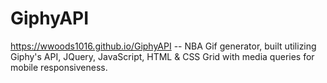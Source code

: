 # GiphyAPI
https://wwoods1016.github.io/GiphyAPI -- NBA Gif generator, built utilizing Giphy's API, JQuery, JavaScript, HTML &amp; CSS Grid with media queries for mobile responsiveness.
